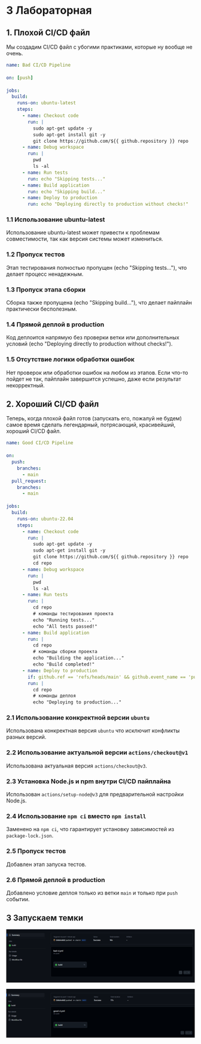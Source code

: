 # 3 Лабораторная  
## 1. Плохой CI/CD файл  

Мы создадим CI/CD файл с убогими практиками, которые ну вообще не очень.  

```yaml
name: Bad CI/CD Pipeline

on: [push]

jobs:
  build:
    runs-on: ubuntu-latest
    steps:
      - name: Checkout code
        run: |
          sudo apt-get update -y
          sudo apt-get install git -y
          git clone https://github.com/${{ github.repository }} repo
      - name: Debug workspace
        run: |
          pwd
          ls -al
      - name: Run tests
        run: echo "Skipping tests..."
      - name: Build application
        run: echo "Skipping build..."
      - name: Deploy to production
        run: echo "Deploying directly to production without checks!"
```
### 1.1 Использование ubuntu-latest
Использование ubuntu-latest может привести к проблемам совместимости, так как версия системы может измениться.

### 1.2 Пропуск тестов
Этап тестирования полностью пропущен (echo "Skipping tests..."), что делает процесс ненадежным.

### 1.3 Пропуск этапа сборки
Сборка также пропущена (echo "Skipping build..."), что делает пайплайн практически бесполезным.

### 1.4 Прямой деплой в production
Код деплоится напрямую без проверки ветки или дополнительных условий (echo "Deploying directly to production without checks!").

### 1.5 Отсутствие логики обработки ошибок
Нет проверок или обработки ошибок на любом из этапов. Если что-то пойдет не так, пайплайн завершится успешно, даже если результат некорректный.


## 2. Хороший CI/CD файл

Теперь, когда плохой файл готов (запускать его, пожалуй не будем) самое время сделать легендарный, потрясающий, красивейший, хороший CI/CD файл.

```yaml
name: Good CI/CD Pipeline

on:
  push:
    branches:
      - main
  pull_request:
    branches:
      - main

jobs:
  build:
    runs-on: ubuntu-22.04
    steps:
      - name: Checkout code
        run: |
          sudo apt-get update -y
          sudo apt-get install git -y
          git clone https://github.com/${{ github.repository }} repo
          cd repo
      - name: Debug workspace
        run: |
          pwd
          ls -al
      - name: Run tests
        run: |
          cd repo
          # команды тестирования проекта
          echo "Running tests..."
          echo "All tests passed!"
      - name: Build application
        run: |
          cd repo
          # команды сборки проекта
          echo "Building the application..."
          echo "Build completed!"
      - name: Deploy to production
        if: github.ref == 'refs/heads/main' && github.event_name == 'push'
        run: |
          cd repo
          # команды деплоя
          echo "Deploying to production..."
```

### 2.1 Использование конкректной версии `ubuntu`
 Использована конкректная версия `ubuntu` что исключит конфликты разных версий.

### 2.2 Использование актуальной версии `actions/checkout@v1`
 Использована актуальная версия `actions/checkout@v3`.

### 2.3 Установка Node.js и npm внутри CI/CD пайплайна
 Использован `actions/setup-node@v3` для предварительной настройки Node.js.

### 2.4 Использование `npm ci` вместо `npm install`
 Заменено на `npm ci`, что гарантирует установку зависимостей из `package-lock.json`.

### 2.5 Пропуск тестов
Добавлен этап запуска тестов.

### 2.6 Прямой деплой в production
 Добавлено условие деплоя только из ветки `main` и только при `push` событии.

## З Запускаем темки

![](image.png)

![](image-1.png)

